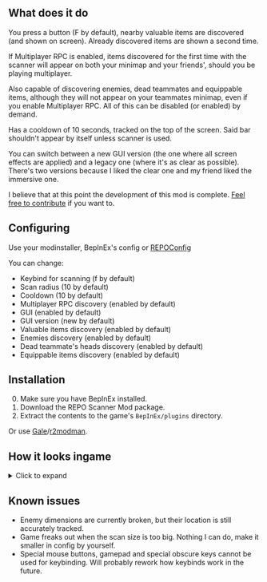 ## What does it do
You press a button (F by default), nearby valuable items are discovered (and shown on screen). Already discovered items are shown a second time.

If Multiplayer RPC is enabled, items discovered for the first time with the scanner will appear on both your minimap and your friends', should you be playing multiplayer.

Also capable of discovering enemies, dead teammates and equippable items, although they will not appear on your teammates minimap, even if you enable Multiplayer RPC. All of this can be disabled (or enabled) by demand.

Has a cooldown of 10 seconds, tracked on the top of the screen. Said bar shouldn't appear by itself unless scanner is used.

You can switch between a new GUI version (the one where all screen effects are applied) and a legacy one (where it's as clear as possible). There's two versions because I liked the clear one and my friend liked the immersive one.

I believe that at this point the development of this mod is complete. [Feel free to contribute](https://github.com/Kistras/REPO-Scanner) if you want to.

## Configuring
Use your modinstaller, BepInEx's config or [REPOConfig](https://thunderstore.io/c/repo/p/nickklmao/REPOConfig/)

You can change:
- Keybind for scanning (f by default)
- Scan radius (10 by default)
- Cooldown (10 by default)
- Multiplayer RPC discovery (enabled by default)
- GUI (enabled by default)
- GUI version (new by default)
- Valuable items discovery (enabled by default)
- Enemies discovery (enabled by default)
- Dead teammate's heads discovery (enabled by default)
- Equippable items discovery (enabled by default)

## Installation
0. Make sure you have BepInEx installed.
1. Download the REPO Scanner Mod package.
2. Extract the contents to the game's `BepInEx/plugins` directory.

Or use [Gale](https://thunderstore.io/c/repo/p/Kesomannen/GaleModManager/)/[r2modman](https://thunderstore.io/c/repo/p/ebkr/r2modman/).

## How it looks ingame
<details>
  <summary>Click to expand</summary>
  <h3>New version of GUI</h3>
  <img src="https://i.imgur.com/ZuS2z17.png" alt="New GUI"/>
  <h3>Legacy version of GUI</h3>
  <img src="https://i.imgur.com/5St7tSd.png" alt="Old GUI"/>
  <h3>Feature overview</h3>
  <img src="https://i.imgur.com/f27bBng.png" alt="Overview"/>
  <h3>Enemies</h3>
  <img src="https://i.imgur.com/zSZ1kwP.png" alt="Enemies"/>
  <h3>Items</h3>
  <img src="https://i.imgur.com/Od92yHa.png" alt="Items"/>
</details>

## Known issues
- Enemy dimensions are currently broken, but their location is still accurately tracked.
- Game freaks out when the scan size is too big. Nothing I can do, make it smaller in config by yourself.
- Special mouse buttons, gamepad and special obscure keys cannot be used for keybinding. Will probably rework how keybinds work in the future.
